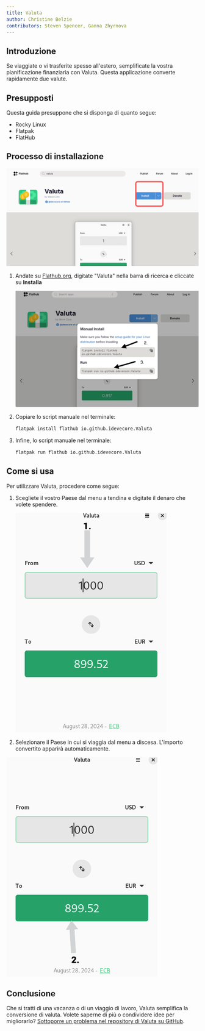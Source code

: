 ```yaml
---
title: Valuta
author: Christine Belzie
contributors: Steven Spencer, Ganna Zhyrnova
---
```


## Introduzione

Se viaggiate o vi trasferite spesso all'estero, semplificate la vostra pianificazione finanziaria con Valuta. Questa applicazione converte rapidamente due valute.

## Presupposti

Questa guida presuppone che si disponga di quanto segue:

- Rocky Linux
- Flatpak
- FlatHub

## Processo di installazione

![Screenshot of the Valuta page on Flathub with the blue install button highlighted in a red square](images/01_valuta.png)

1. Andate su [Flathub.org](https://flathub.org), digitate "Valuta" nella barra di ricerca e cliccate su **Installa**

    ![manual install script and run script](images/valuta-install.png)

2. Copiare lo script manuale nel terminale:

    ```bash
    flatpak install flathub io.github.idevecore.Valuta
    ```

3. Infine, lo script manuale nel terminale:

    ```bash
    flatpak run flathub io.github.idevecore.Valuta
    ```

## Come si usa

Per utilizzare Valuta, procedere come segue:

1. Scegliete il vostro Paese dal menu a tendina e digitate il denaro che volete spendere.

    ![Screenshot of Valuta app showing 1000 USD in the input field, with a grey arrow pointing down to a grey box showing 1000 USD](images/02_valuta.png)

2. Selezionare il Paese in cui si viaggia dal menu a discesa. L'importo convertito apparirà automaticamente.

![Screenshot showing a grey arrow pointing upward to a green box displaying the converted amount, 899.52 EUR](images/03_valuta.png)

## Conclusione

Che si tratti di una vacanza o di un viaggio di lavoro, Valuta semplifica la conversione di valuta. Volete saperne di più o condividere idee per migliorarlo? [Sottoporre un problema nel repository di Valuta su GitHub](https://github.com/ideveCore/valuta/issues).

